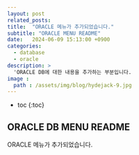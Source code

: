 ```yaml
---
layout: post
related_posts:
title:  "ORACLE 메뉴가 추가되었습니다."
subtitle: "ORACLE MENU README"
date:   2024-06-09 15:13:00 +0900
categories: 
  - database
  - oracle
description: >
  'ORACLE DB에 대한 내용을 추가하는 부분입니다.
image : 
  path : /assets/img/blog/hydejack-9.jpg
---
```

* toc
{:toc}

## ORACLE DB MENU README
ORACLE 메뉴가 추가되었습니다.
